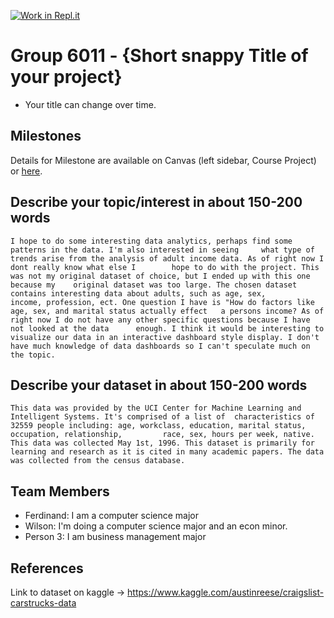 [![Work in Repl.it](https://classroom.github.com/assets/work-in-replit-14baed9a392b3a25080506f3b7b6d57f295ec2978f6f33ec97e36a161684cbe9.svg)](https://classroom.github.com/online_ide?assignment_repo_id=312167&assignment_repo_type=GroupAssignmentRepo)
# Group 6011 - {Short snappy Title of your project}

- Your title can change over time.

## Milestones

Details for Milestone are available on Canvas (left sidebar, Course Project) or [here](https://firas.moosvi.com/courses/data301/project/milestone01.html).

## Describe your topic/interest in about 150-200 words


	I hope to do some interesting data analytics, perhaps find some patterns in the data. I'm also interested in seeing 	what type of trends arise from the analysis of adult income data. As of right now I dont really know what else I 		hope to do with the project. This was not my original dataset of choice, but I ended up with this one because my 	original dataset was too large. The chosen dataset contains interesting data about adults, such as age, sex, 		income, profession, ect. One question I have is "How do factors like age, sex, and marital status actually effect 	a persons income? As of right now I do not have any other specific questions because I have not looked at the data 		enough. I think it would be interesting to visualize our data in an interactive dashboard style display. I don't 	have much knowledge of data dashboards so I can't speculate much on the topic.

## Describe your dataset in about 150-200 words

	This data was provided by the UCI Center for Machine Learning and Intelligent Systems. It's comprised of a list of 	characteristics of 32559 people including: age, workclass, education, marital status, occupation, relationship, 		race, sex, hours per week, native. This data was collected May 1st, 1996. This dataset is primarily for 		learning and research as it is cited in many academic papers. The data was collected from the census database.
    

## Team Members

- Ferdinand: I am a computer science major
- Wilson: I'm doing a computer science major and an econ minor.
- Person 3: I am business management major 

## References

Link to dataset on kaggle -> https://www.kaggle.com/austinreese/craigslist-carstrucks-data
